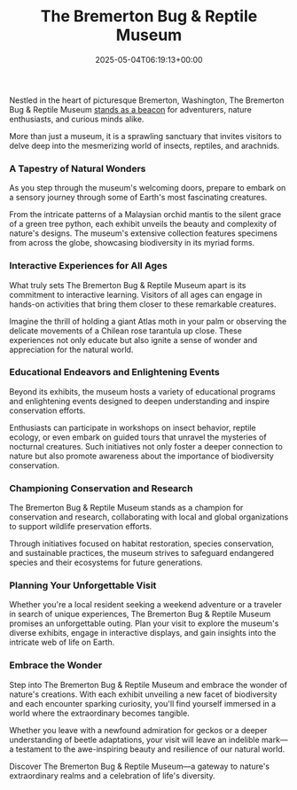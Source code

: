 ﻿---
layout: post
title: The Bremerton Bug & Reptile Museum
date: '2025-05-04T06:19:13+00:00'
categories:
- Bremerton
- Guide
- Spiders
- Wasps
tags: []
slug: /the-bremerton-bug-reptile-museum/
lastmod: 2025-05-07T12:21:28+03:00
---

Nestled in the heart of picturesque Bremerton, Washington, The Bremerton Bug & Reptile Museum
[stands as a beacon](https://www.bugmuseum.com/)
for adventurers, nature enthusiasts, and curious minds alike.

More than just a museum, it is a sprawling sanctuary that invites visitors to delve deep into the mesmerizing world of insects, reptiles, and arachnids.
### A Tapestry of Natural Wonders
As you step through the museum's welcoming doors, prepare to embark on a sensory journey through some of Earth's most fascinating creatures.

From the intricate patterns of a Malaysian orchid mantis to the silent grace of a green tree python, each exhibit unveils the beauty and complexity of nature's designs. The museum's extensive collection features specimens from across the globe, showcasing biodiversity in its myriad forms.
### Interactive Experiences for All Ages
What truly sets The Bremerton Bug & Reptile Museum apart is its commitment to interactive learning. Visitors of all ages can engage in hands-on activities that bring them closer to these remarkable creatures.

Imagine the thrill of holding a giant Atlas moth in your palm or observing the delicate movements of a Chilean rose tarantula up close. These experiences not only educate but also ignite a sense of wonder and appreciation for the natural world.
### Educational Endeavors and Enlightening Events
Beyond its exhibits, the museum hosts a variety of educational programs and enlightening events designed to deepen understanding and inspire conservation efforts.

Enthusiasts can participate in workshops on insect behavior, reptile ecology, or even embark on guided tours that unravel the mysteries of nocturnal creatures. Such initiatives not only foster a deeper connection to nature but also promote awareness about the importance of biodiversity conservation.
### Championing Conservation and Research
The Bremerton Bug & Reptile Museum stands as a champion for conservation and research, collaborating with local and global organizations to support wildlife preservation efforts.

Through initiatives focused on habitat restoration, species conservation, and sustainable practices, the museum strives to safeguard endangered species and their ecosystems for future generations.
### Planning Your Unforgettable Visit
Whether you're a local resident seeking a weekend adventure or a traveler in search of unique experiences, The Bremerton Bug & Reptile Museum promises an unforgettable outing. Plan your visit to explore the museum's diverse exhibits, engage in interactive displays, and gain insights into the intricate web of life on Earth.
### Embrace the Wonder
Step into The Bremerton Bug & Reptile Museum and embrace the wonder of nature's creations. With each exhibit unveiling a new facet of biodiversity and each encounter sparking curiosity, you'll find yourself immersed in a world where the extraordinary becomes tangible.

Whether you leave with a newfound admiration for geckos or a deeper understanding of beetle adaptations, your visit will leave an indelible mark—a testament to the awe-inspiring beauty and resilience of our natural world.

Discover The Bremerton Bug & Reptile Museum—a gateway to nature's extraordinary realms and a celebration of life's diversity.